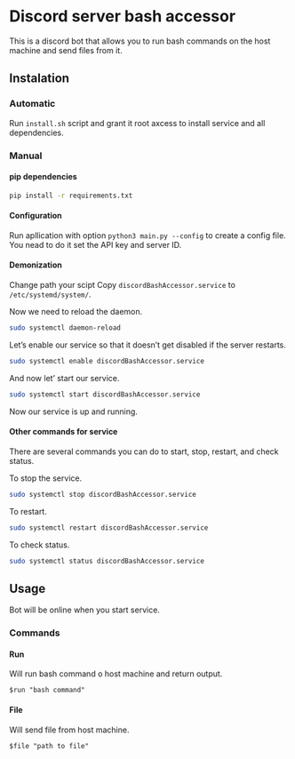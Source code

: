 # Discord server bash accessor
This is a discord bot that allows you to run bash commands on the host machine and send files from it.

## Instalation 
### Automatic
Run `install.sh` script and grant it root axcess to install service and all dependencies.

### Manual
#### pip dependencies
``` bash
pip install -r requirements.txt
```

#### Configuration
Run apllication with option `python3 main.py --config` to create a config file. You nead to do it set the API key and server ID.

#### Demonization
Change path your scipt
Copy `discordBashAccessor.service` to `/etc/systemd/system/`.

Now we need to reload the daemon.
``` bash
sudo systemctl daemon-reload
```

Let’s enable our service so that it doesn’t get disabled if the server restarts.
``` bash
sudo systemctl enable discordBashAccessor.service
```

And now let’ start our service.
``` bash
sudo systemctl start discordBashAccessor.service
```

Now our service is up and running.

#### Other commands for service
There are several commands you can do to start, stop, restart, and check status.

To stop the service.
``` bash
sudo systemctl stop discordBashAccessor.service
```

To restart.
``` bash
sudo systemctl restart discordBashAccessor.service
```

To check status.
``` bash
sudo systemctl status discordBashAccessor.service
```

## Usage
Bot will be online when you start service. 
### Commands

#### Run
Will run bash command o host machine and return output.
```
$run "bash command"
```

#### File
Will send file from host machine.
```
$file "path to file"
```
